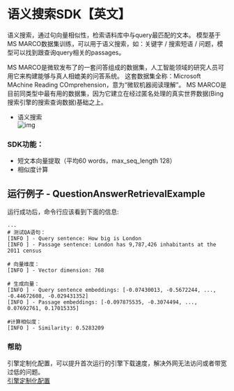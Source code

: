# 语义搜索SDK【英文】
语义搜索，通过句向量相似性，检索语料库中与query最匹配的文本。
模型基于MS MARCO数据集训练，可以用于语义搜索，如：关键字 / 搜索短语 / 问题，模型可以找到跟查询query相关的passages。

MS MARCO是微软发布了的一套问答组成的数据集，人工智能领域的研究人员可用它来构建能够与真人相媲美的问答系统。
这套数据集全称：Microsoft MAchine Reading COmprehension，意为“微软机器阅读理解”。
MS MARCO是目前同类型中最有用的数据集，因为它建立在经过匿名处理的真实世界数据(Bing搜索引擎的搜索查询数据)基础之上。


- 语义搜索   
![img](https://djl-model.oss-cn-hongkong.aliyuncs.com/AIAS/nlp_sdks/semantic_search.jpeg)


### SDK功能：
-  短文本向量提取（平均60 words，max_seq_length 128）
-  相似度计算

## 运行例子 - QuestionAnswerRetrievalExample
运行成功后，命令行应该看到下面的信息:
```text
...
# 测试QA语句：
[INFO ] - Query sentence: How big is London
[INFO ] - Passage sentence: London has 9,787,426 inhabitants at the 2011 census

# 向量维度：
[INFO ] - Vector dimension: 768

# 生成向量：
[INFO ] - Query sentence embeddings: [-0.07430013, -0.5672244, ..., -0.44672608, -0.029431352]
[INFO ] - Passage embeddings: [-0.097875535, -0.3074494, ..., 0.07692761, 0.17015335]

#计算相似度：
[INFO ] - Similarity: 0.5283209
```
### 帮助 
引擎定制化配置，可以提升首次运行的引擎下载速度，解决外网无法访问或者带宽过低的问题。         
[引擎定制化配置](http://aias.top/engine_cpu.html)

